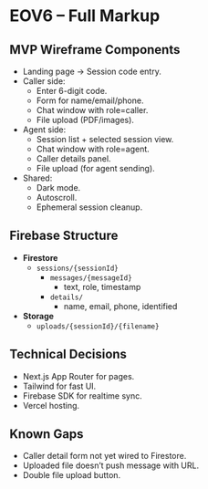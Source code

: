 # EOV6 – Full Markup

## MVP Wireframe Components
- Landing page → Session code entry.
- Caller side:
  - Enter 6-digit code.
  - Form for name/email/phone.
  - Chat window with role=caller.
  - File upload (PDF/images).
- Agent side:
  - Session list + selected session view.
  - Chat window with role=agent.
  - Caller details panel.
  - File upload (for agent sending).
- Shared:
  - Dark mode.
  - Autoscroll.
  - Ephemeral session cleanup.

## Firebase Structure
- **Firestore**
  - `sessions/{sessionId}`
    - `messages/{messageId}`
      - text, role, timestamp
    - `details/`
      - name, email, phone, identified
- **Storage**
  - `uploads/{sessionId}/{filename}`

## Technical Decisions
- Next.js App Router for pages.
- Tailwind for fast UI.
- Firebase SDK for realtime sync.
- Vercel hosting.

## Known Gaps
- Caller detail form not yet wired to Firestore.
- Uploaded file doesn’t push message with URL.
- Double file upload button.


